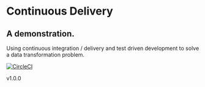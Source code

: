 # Continuous Delivery
## A demonstration.
Using continuous integration / delivery and test driven development to solve a data transformation
problem.

[![CircleCI](https://circleci.com/gh/team-avocado-01/continuous-delivery-demonstration.svg?style=svg)](https://circleci.com/gh/team-avocado-01/continuous-delivery-demonstration)

v1.0.0
